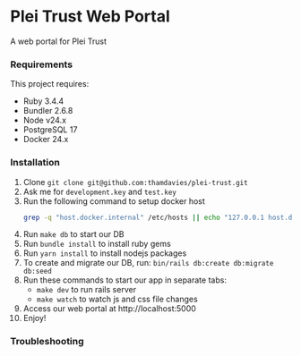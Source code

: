 # Plei Trust Web Portal
A web portal for Plei Trust
### Requirements
This project requires:
- Ruby 3.4.4
- Bundler 2.6.8
- Node v24.x
- PostgreSQL 17
- Docker 24.x

### Installation
1. Clone `git clone git@github.com:thamdavies/plei-trust.git`
2. Ask me for `development.key` and `test.key`
3. Run the following command to setup docker host
   ```bash
   grep -q "host.docker.internal" /etc/hosts || echo "127.0.0.1 host.docker.internal" | sudo tee -a /etc/hosts
   ```
4. Run `make db` to start our DB
5. Run `bundle install` to install ruby gems
6. Run `yarn install` to install nodejs packages
7. To create and migrate our DB, run: `bin/rails db:create db:migrate db:seed`
8. Run these commands to start our app in separate tabs:
   - `make dev` to run rails server
   - `make watch` to watch js and css file changes
9. Access our web portal at http://localhost:5000
10. Enjoy!

### Troubleshooting

